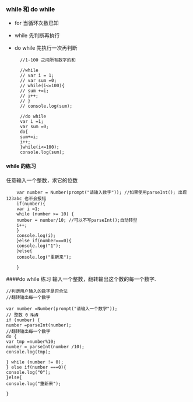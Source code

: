 ### while 和 do while ###

- for 当循环次数已知
- while 先判断再执行
- do while 先执行一次再判断

		//1-100 之间所有数字的和
		
		//while
		// var i = 1;
		// var sum =0;
		// while(i<=100){
		// sum +=i;
		// i++;
		// }
		// console.log(sum);
		
		//do while
		var i =1;
		var sum =0;
		do{
		sum+=i;
		i++;
		}while(i<=100);
		console.log(sum);
		
#### while 的练习
任意输入一个整数，求它的位数
		
		var number = Number(prompt("请输入数字")); //如果使用parseInt(); 出现 123abc 也不会报错
		if(number){
		var i =1;
		while (number >= 10) {
		number = number/10; //可以不写parseInt();自动转型
		i++;
		}
		console.log(i);
		}else if(number===0){
		console.log("1");
		}else{
		console.log("重新来");
		
		}
		
####do while 练习
输入一个整数，翻转输出这个数的每一个数字.
		
	//判断用户输入的数字是否合法
	//翻转输出每一个数字
	
	var number =Number(prompt("请输入一个数字"));
	// 整数 0 NaN
	if (number) {
	number =parseInt(number);
	//翻转输出每一个数字
	do {
	var tmp =number%10;
	number = parseInt(number /10);
	console.log(tmp);
	
	} while (number != 0);
	} else if(number ===0){
	console.log("0");
	}else{
	console.log("重新来");
	
	}
